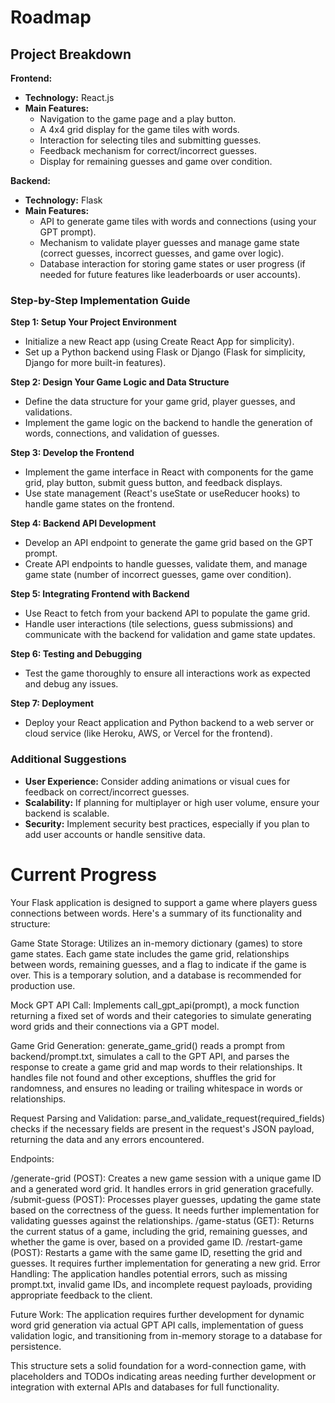 # Roadmap

## Project Breakdown

**Frontend:**

- **Technology:** React.js
- **Main Features:**
  - Navigation to the game page and a play button.
  - A 4x4 grid display for the game tiles with words.
  - Interaction for selecting tiles and submitting guesses.
  - Feedback mechanism for correct/incorrect guesses.
  - Display for remaining guesses and game over condition.

**Backend:**

- **Technology:** Flask
- **Main Features:**
  - API to generate game tiles with words and connections (using your GPT prompt).
  - Mechanism to validate player guesses and manage game state (correct guesses, incorrect guesses, and game over logic).
  - Database interaction for storing game states or user progress (if needed for future features like leaderboards or user accounts).

### Step-by-Step Implementation Guide

**Step 1: Setup Your Project Environment**

- Initialize a new React app (using Create React App for simplicity).
- Set up a Python backend using Flask or Django (Flask for simplicity, Django for more built-in features).

**Step 2: Design Your Game Logic and Data Structure**

- Define the data structure for your game grid, player guesses, and validations.
- Implement the game logic on the backend to handle the generation of words, connections, and validation of guesses.

**Step 3: Develop the Frontend**

- Implement the game interface in React with components for the game grid, play button, submit guess button, and feedback displays.
- Use state management (React's useState or useReducer hooks) to handle game states on the frontend.

**Step 4: Backend API Development**

- Develop an API endpoint to generate the game grid based on the GPT prompt.
- Create API endpoints to handle guesses, validate them, and manage game state (number of incorrect guesses, game over condition).

**Step 5: Integrating Frontend with Backend**

- Use React to fetch from your backend API to populate the game grid.
- Handle user interactions (tile selections, guess submissions) and communicate with the backend for validation and game state updates.

**Step 6: Testing and Debugging**

- Test the game thoroughly to ensure all interactions work as expected and debug any issues.

**Step 7: Deployment**

- Deploy your React application and Python backend to a web server or cloud service (like Heroku, AWS, or Vercel for the frontend).

### Additional Suggestions

- **User Experience:** Consider adding animations or visual cues for feedback on correct/incorrect guesses.
- **Scalability:** If planning for multiplayer or high user volume, ensure your backend is scalable.
- **Security:** Implement security best practices, especially if you plan to add user accounts or handle sensitive data.

# Current Progress

Your Flask application is designed to support a game where players guess connections between words. Here's a summary of its functionality and structure:

Game State Storage: Utilizes an in-memory dictionary (games) to store game states. Each game state includes the game grid, relationships between words, remaining guesses, and a flag to indicate if the game is over. This is a temporary solution, and a database is recommended for production use.

Mock GPT API Call: Implements call_gpt_api(prompt), a mock function returning a fixed set of words and their categories to simulate generating word grids and their connections via a GPT model.

Game Grid Generation: generate_game_grid() reads a prompt from backend/prompt.txt, simulates a call to the GPT API, and parses the response to create a game grid and map words to their relationships. It handles file not found and other exceptions, shuffles the grid for randomness, and ensures no leading or trailing whitespace in words or relationships.

Request Parsing and Validation: parse_and_validate_request(required_fields) checks if the necessary fields are present in the request's JSON payload, returning the data and any errors encountered.

Endpoints:

/generate-grid (POST): Creates a new game session with a unique game ID and a generated word grid. It handles errors in grid generation gracefully.
/submit-guess (POST): Processes player guesses, updating the game state based on the correctness of the guess. It needs further implementation for validating guesses against the relationships.
/game-status (GET): Returns the current status of a game, including the grid, remaining guesses, and whether the game is over, based on a provided game ID.
/restart-game (POST): Restarts a game with the same game ID, resetting the grid and guesses. It requires further implementation for generating a new grid.
Error Handling: The application handles potential errors, such as missing prompt.txt, invalid game IDs, and incomplete request payloads, providing appropriate feedback to the client.

Future Work: The application requires further development for dynamic word grid generation via actual GPT API calls, implementation of guess validation logic, and transitioning from in-memory storage to a database for persistence.

This structure sets a solid foundation for a word-connection game, with placeholders and TODOs indicating areas needing further development or integration with external APIs and databases for full functionality.